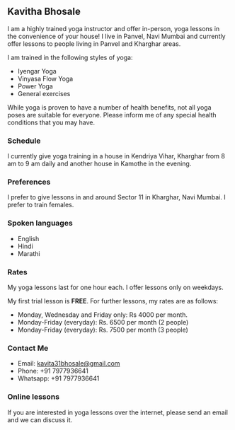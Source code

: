 ## Kavitha Bhosale

I am a highly trained yoga instructor and offer in-person, yoga lessons in the convenience of your house!
I live in Panvel, Navi Mumbai and currently offer lessons to people living in 
Panvel and Kharghar areas.

I am trained in the following styles of yoga:

* Iyengar Yoga
* Vinyasa Flow Yoga
* Power Yoga
* General exercises

While yoga is proven to have a number of health benefits, not all yoga
poses are suitable for everyone. Please inform me of any special health conditions that you may have.

### Schedule

I currently give yoga training in a house in Kendriya Vihar, Kharghar from 8 am to 9 am daily and another house in Kamothe in the evening.

### Preferences

I prefer to give lessons in and around Sector 11 in Kharghar, Navi Mumbai.
I prefer to train females.

### Spoken languages

* English
* Hindi
* Marathi

### Rates

My yoga lessons last for one hour each. I offer lessons only on weekdays.

My first trial lesson is **FREE**. For further lessons, my rates are as follows:

* Monday, Wednesday and Friday only: Rs 4000 per month.
* Monday-Friday (everyday): Rs. 6500 per month (2 people)
* Monday-Friday (everyday): Rs. 7500 per month (3 people)

### Contact Me

* Email: kavita31bhosale@gmail.com
* Phone: +91 7977936641
* Whatsapp: +91 7977936641

### Online lessons

If you are interested in yoga lessons over the internet, please send
an email and we can discuss it.
